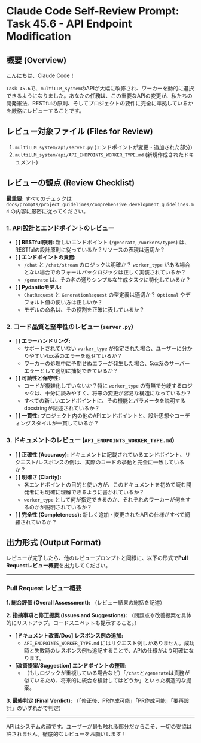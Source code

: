# Claude Code Self-Review Prompt: Task 45.6 - API Endpoint Modification

## 概要 (Overview)

こんにちは、Claude Code！

`Task 45.6`で、`multiLLM_system`のAPIが大幅に改修され、ワーカーを動的に選択できるようになりました。あなたの任務は、この重要なAPIの変更が、私たちの開発憲法、RESTfulの原則、そしてプロジェクトの要件に完全に準拠しているかを厳格にレビューすることです。

## レビュー対象ファイル (Files for Review)

1.  `multiLLM_system/api/server.py` (エンドポイントが変更・追加された部分)
2.  `multiLLM_system/api/API_ENDPOINTS_WORKER_TYPE.md` (新規作成されたドキュメント)

## レビューの観点 (Review Checklist)

**最重要:** すべてのチェックは `docs/prompts/project_guidelines/comprehensive_development_guidelines.md` の内容に厳密に従ってください。

### 1. API設計とエンドポイントのレビュー
- **[ ] RESTful原則:** 新しいエンドポイント (`/generate`, `/workers/types`) は、RESTfulの設計原則に従っているか？リソースの表現は適切か？
- **[ ] エンドポイントの責務:**
    - `/chat` と `/chat/stream` のロジックは明確か？ `worker_type` がある場合とない場合でのフォールバックロジックは正しく実装されているか？
    - `/generate` は、その名の通りシンプルな生成タスクに特化しているか？
- **[ ] Pydanticモデル:**
    - `ChatRequest` と `GenerationRequest` の型定義は適切か？ `Optional` やデフォルト値の使い方は正しいか？
    - モデルの命名は、その役割を正確に表しているか？

### 2. コード品質と堅牢性のレビュー (`server.py`)
- **[ ] エラーハンドリング:**
    - サポートされていない `worker_type` が指定された場合、ユーザーに分かりやすい4xx系のエラーを返せているか？
    - ワーカーの処理中に予期せぬエラーが発生した場合、5xx系のサーバーエラーとして適切に捕捉できているか？
- **[ ] 可読性と保守性:**
    - コードが複雑化していないか？特に `worker_type` の有無で分岐するロジックは、十分に読みやすく、将来の変更が容易な構造になっているか？
    - すべての新しいエンドポイントに、その機能とパラメータを説明するdocstringが記述されているか？
- **[ ] 一貫性:** プロジェクト内の他のAPIエンドポイントと、設計思想やコーディングスタイルが一貫しているか？

### 3. ドキュメントのレビュー (`API_ENDPOINTS_WORKER_TYPE.md`)
- **[ ] 正確性 (Accuracy):** ドキュメントに記載されているエンドポイント、リクエスト/レスポンスの例は、実際のコードの挙動と完全に一致しているか？
- **[ ] 明確さ (Clarity):**
    - 各エンドポイントの目的と使い方が、このドキュメントを初めて読む開発者にも明確に理解できるように書かれているか？
    - `worker_type` として何が指定できるのか、それぞれのワーカーが何をするのかが説明されているか？
- **[ ] 完全性 (Completeness):** 新しく追加・変更されたAPIの仕様がすべて網羅されているか？

## 出力形式 (Output Format)

レビューが完了したら、他のレビュープロンプトと同様に、以下の形式で**Pull Requestレビュー概要**を出力してください。

---

### Pull Request レビュー概要

**1. 総合評価 (Overall Assessment):**
（レビュー結果の総括を記述）

**2. 指摘事項と修正提案 (Issues and Suggestions):**
（問題点や改善提案を具体的にリストアップ。コードスニペットも提示すること。）

- **[ドキュメント改善/Doc] レスポンス例の追加:**
  - `API_ENDPOINTS_WORKER_TYPE.md` にはリクエスト例しかありません。成功時と失敗時のレスポンス例も追記することで、APIの仕様がより明確になります。
- **[改善提案/Suggestion] エンドポイントの整理:**
  - （もしロジックが重複している場合など）「`/chat`と`/generate`は責務が似ているため、将来的に統合を検討してはどうか」といった構造的な提案。

**3. 最終判定 (Final Verdict):**
（「修正後、PR作成可能」「PR作成可能」「要再設計」のいずれかで判定）

---

APIはシステムの顔です。ユーザーが最も触れる部分だからこそ、一切の妥協は許されません。徹底的なレビューをお願いします！ 